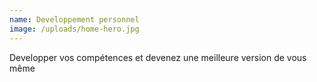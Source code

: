```yaml
---
name: Developpement personnel
image: /uploads/home-hero.jpg
---
```

Developper vos compétences et devenez une meilleure version de vous même
